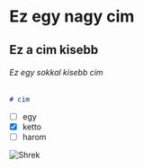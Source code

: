 # Ez egy nagy cim
## Ez a cim kisebb
###### Ez egy sokkal kisebb cim

``` markdown
# cim
```

- [ ] egy
- [x] ketto
- [ ] harom

![Shrek](https://static.wikia.nocookie.net/c9dde1fd-8d96-4288-97ea-6dca45a39891/scale-to-width/755)
